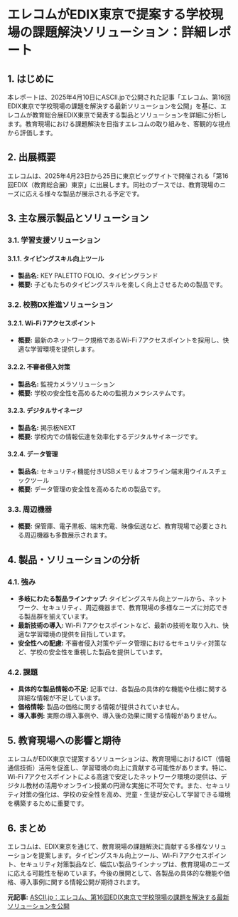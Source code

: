 # エレコムがEDIX東京で提案する学校現場の課題解決ソリューション：詳細レポート

## 1. はじめに

本レポートは、2025年4月10日にASCII.jpで公開された記事「エレコム、第16回EDIX東京で学校現場の課題を解決する最新ソリューションを公開」を基に、エレコムが教育総合展EDIX東京で発表する製品とソリューションを詳細に分析します。教育現場における課題解決を目指すエレコムの取り組みを、客観的な視点から評価します。

## 2. 出展概要

エレコムは、2025年4月23日から25日に東京ビッグサイトで開催される「第16回EDIX（教育総合展）東京」に出展します。同社のブースでは、教育現場のニーズに応える様々な製品が展示される予定です。

## 3. 主な展示製品とソリューション

### 3.1. 学習支援ソリューション

#### 3.1.1. タイピングスキル向上ツール

* **製品名:** KEY PALETTO FOLIO、タイピングランド
* **概要:** 子どもたちのタイピングスキルを楽しく向上させるための製品です。

### 3.2. 校務DX推進ソリューション

#### 3.2.1. Wi-Fi 7アクセスポイント

* **概要:** 最新のネットワーク規格であるWi-Fi 7アクセスポイントを採用し、快適な学習環境を提供します。

#### 3.2.2. 不審者侵入対策

* **製品名:** 監視カメラソリューション
* **概要:** 学校の安全性を高めるための監視カメラシステムです。

#### 3.2.3. デジタルサイネージ

* **製品名:** 掲示板NEXT
* **概要:** 学校内での情報伝達を効率化するデジタルサイネージです。

#### 3.2.4. データ管理

* **製品名:** セキュリティ機能付きUSBメモリ＆オフライン端末用ウイルスチェックツール
* **概要:** データ管理の安全性を高めるための製品です。

### 3.3. 周辺機器

* **概要:** 保管庫、電子黒板、端末充電、映像伝送など、教育現場で必要とされる周辺機器も多数展示されます。

## 4. 製品・ソリューションの分析

### 4.1. 強み

* **多岐にわたる製品ラインナップ:** タイピングスキル向上ツールから、ネットワーク、セキュリティ、周辺機器まで、教育現場の多様なニーズに対応できる製品群を揃えています。
* **最新技術の導入:** Wi-Fi 7アクセスポイントなど、最新の技術を取り入れ、快適な学習環境の提供を目指しています。
* **安全性への配慮:** 不審者侵入対策やデータ管理におけるセキュリティ対策など、学校の安全性を重視した製品を提供しています。

### 4.2. 課題

* **具体的な製品情報の不足:** 記事では、各製品の具体的な機能や仕様に関する詳細な情報が不足しています。
* **価格情報:** 製品の価格に関する情報が提供されていません。
* **導入事例:** 実際の導入事例や、導入後の効果に関する情報がありません。

## 5. 教育現場への影響と期待

エレコムがEDIX東京で提案するソリューションは、教育現場におけるICT（情報通信技術）活用を促進し、学習環境の向上に貢献する可能性があります。特に、Wi-Fi 7アクセスポイントによる高速で安定したネットワーク環境の提供は、デジタル教材の活用やオンライン授業の円滑な実施に不可欠です。また、セキュリティ対策の強化は、学校の安全性を高め、児童・生徒が安心して学習できる環境を構築するために重要です。

## 6. まとめ

エレコムは、EDIX東京を通じて、教育現場の課題解決に貢献する多様なソリューションを提案します。タイピングスキル向上ツール、Wi-Fi 7アクセスポイント、セキュリティ対策製品など、幅広い製品ラインナップは、教育現場のニーズに応える可能性を秘めています。今後の展開として、各製品の具体的な機能や価格、導入事例に関する情報公開が期待されます。



**元記事:** [ASCII.jp：エレコム、第16回EDIX東京で学校現場の課題を解決する最新ソリューションを公開](https://ascii.jp/elem/000/004/262/4262652/)